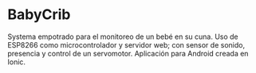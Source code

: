 # BabyCrib
Systema empotrado para el monitoreo de un bebé en su cuna. Uso de ESP8266 como microcontrolador y servidor web; con sensor de sonido, presencia y control de un servomotor. Aplicación para Android creada en Ionic.
